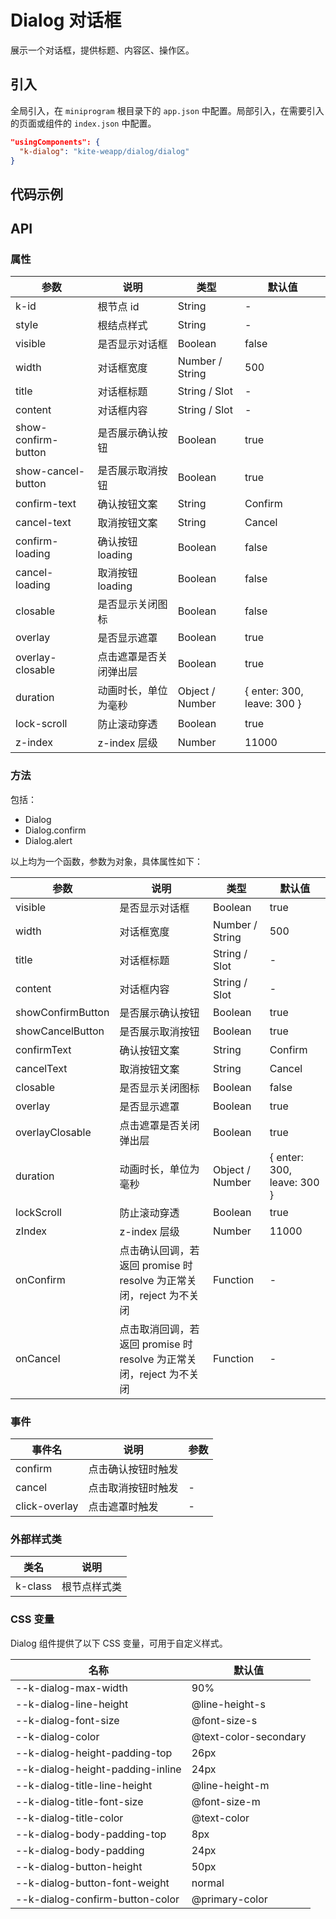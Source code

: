 # Dialog 对话框

展示一个对话框，提供标题、内容区、操作区。

## 引入

全局引入，在 `miniprogram` 根目录下的 `app.json` 中配置。局部引入，在需要引入的页面或组件的 `index.json` 中配置。

```json
"usingComponents": {
  "k-dialog": "kite-weapp/dialog/dialog"
}
```

## 代码示例

## API

### 属性

| 参数                | 说明                   | 类型            | 默认值                       |
| ------------------- | ---------------------- | --------------- | ---------------------------- |
| k-id                | 根节点 id              | String          | -                            |
| style               | 根结点样式             | String          | -                            |
| visible             | 是否显示对话框         | Boolean         | false                        |
| width               | 对话框宽度             | Number / String | 500                          |
| title               | 对话框标题             | String / Slot   | -                            |
| content             | 对话框内容             | String / Slot   | -                            |
| show-confirm-button | 是否展示确认按钮       | Boolean         | true                         |
| show-cancel-button  | 是否展示取消按钮       | Boolean         | true                         |
| confirm-text        | 确认按钮文案           | String          | Confirm                      |
| cancel-text         | 取消按钮文案           | String          | Cancel                       |
| confirm-loading     | 确认按钮 loading       | Boolean         | false                        |
| cancel-loading      | 取消按钮 loading       | Boolean         | false                        |
| closable            | 是否显示关闭图标       | Boolean         | false                        |
| overlay             | 是否显示遮罩           | Boolean         | true                         |
| overlay-closable    | 点击遮罩是否关闭弹出层 | Boolean         | true                         |
| duration            | 动画时长，单位为毫秒   | Object / Number | \{ enter: 300, leave: 300 \} |
| lock-scroll         | 防止滚动穿透           | Boolean         | true                         |
| z-index             | z-index 层级           | Number          | 11000                        |

### 方法

包括：

- Dialog
- Dialog.confirm
- Dialog.alert

以上均为一个函数，参数为对象，具体属性如下：

| 参数              | 说明                                                                | 类型            | 默认值                       |
| ----------------- | ------------------------------------------------------------------- | --------------- | ---------------------------- |
| visible           | 是否显示对话框                                                      | Boolean         | true                         |
| width             | 对话框宽度                                                          | Number / String | 500                          |
| title             | 对话框标题                                                          | String / Slot   | -                            |
| content           | 对话框内容                                                          | String / Slot   | -                            |
| showConfirmButton | 是否展示确认按钮                                                    | Boolean         | true                         |
| showCancelButton  | 是否展示取消按钮                                                    | Boolean         | true                         |
| confirmText       | 确认按钮文案                                                        | String          | Confirm                      |
| cancelText        | 取消按钮文案                                                        | String          | Cancel                       |
| closable          | 是否显示关闭图标                                                    | Boolean         | false                        |
| overlay           | 是否显示遮罩                                                        | Boolean         | true                         |
| overlayClosable   | 点击遮罩是否关闭弹出层                                              | Boolean         | true                         |
| duration          | 动画时长，单位为毫秒                                                | Object / Number | \{ enter: 300, leave: 300 \} |
| lockScroll        | 防止滚动穿透                                                        | Boolean         | true                         |
| zIndex            | z-index 层级                                                        | Number          | 11000                        |
| onConfirm         | 点击确认回调，若返回 promise 时 resolve 为正常关闭，reject 为不关闭 | Function        | -                            |
| onCancel          | 点击取消回调，若返回 promise 时 resolve 为正常关闭，reject 为不关闭 | Function        | -                            |

### 事件

| 事件名        | 说明               | 参数 |
| ------------- | ------------------ | ---- |
| confirm       | 点击确认按钮时触发 |      |
| cancel        | 点击取消按钮时触发 | -    |
| click-overlay | 点击遮罩时触发     | -    |

### 外部样式类

| 类名    | 说明         |
| ------- | ------------ |
| k-class | 根节点样式类 |

### CSS 变量

Dialog 组件提供了以下 CSS 变量，可用于自定义样式。

| 名称                             | 默认值                |
| -------------------------------- | --------------------- |
| --k-dialog-max-width             | 90%                   |
| --k-dialog-line-height           | @line-height-s        |
| --k-dialog-font-size             | @font-size-s          |
| --k-dialog-color                 | @text-color-secondary |
| --k-dialog-height-padding-top    | 26px                  |
| --k-dialog-height-padding-inline | 24px                  |
| --k-dialog-title-line-height     | @line-height-m        |
| --k-dialog-title-font-size       | @font-size-m          |
| --k-dialog-title-color           | @text-color           |
| --k-dialog-body-padding-top      | 8px                   |
| --k-dialog-body-padding          | 24px                  |
| --k-dialog-button-height         | 50px                  |
| --k-dialog-button-font-weight    | normal                |
| --k-dialog-confirm-button-color  | @primary-color        |
